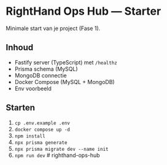 # RightHand Ops Hub — Starter

Minimale start van je project (Fase 1).

## Inhoud
- Fastify server (TypeScript) met `/healthz`
- Prisma schema (MySQL)
- MongoDB connectie
- Docker Compose (MySQL + MongoDB)
- Env voorbeeld

## Starten
1. `cp .env.example .env`
2. `docker compose up -d`
3. `npm install`
4. `npx prisma generate`
5. `npx prisma migrate dev --name init`
6. `npm run dev`
#   r i g h t h a n d - o p s - h u b  
 